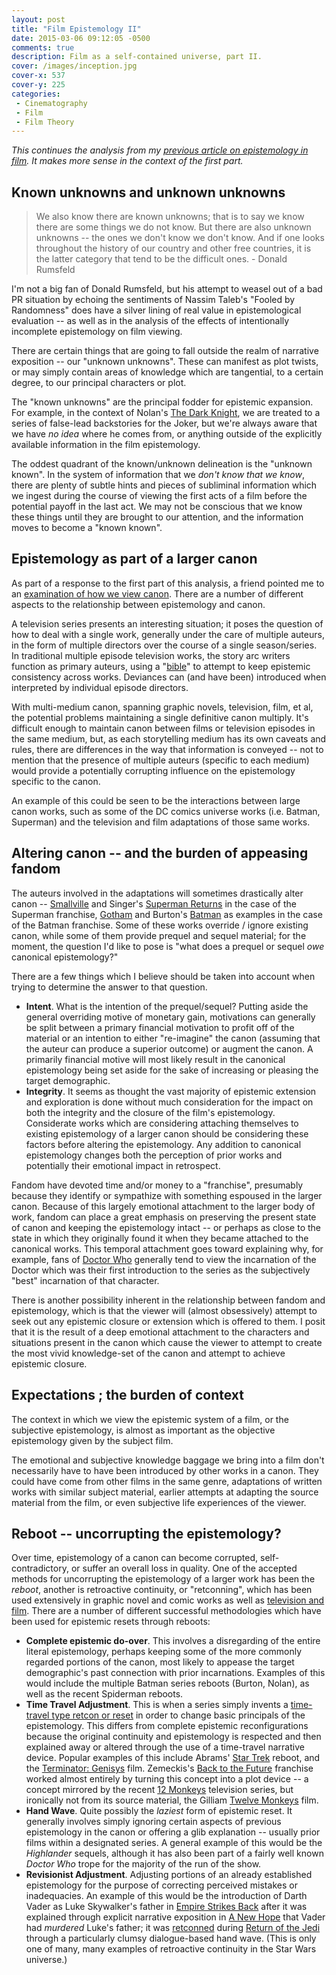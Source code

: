 ```yaml
---
layout: post
title: "Film Epistemology II"
date: 2015-03-06 09:12:05 -0500
comments: true
description: Film as a self-contained universe, part II.
cover: /images/inception.jpg
cover-x: 537
cover-y: 225
categories: 
 - Cinematography
 - Film
 - Film Theory
---
```


*This continues the analysis from my [previous article on epistemology in film](/2015/02/26/film-epistemology/). It makes more sense in the context of the first part.*

<!-- more -->

## Known unknowns and unknown unknowns

> We also know there are known unknowns; that is to say we know there are some things we do not know. But there are also unknown unknowns -- the ones we don't know we don't know. And if one looks throughout the history of our country and other free countries, it is the latter category that tend to be the difficult ones. - Donald Rumsfeld

I'm not a big fan of Donald Rumsfeld, but his attempt to weasel out of a bad PR situation by echoing the sentiments of Nassim Taleb's "Fooled by Randomness" does have a silver lining of real value in epistemological evaluation -- as well as in the analysis of the effects of intentionally incomplete epistemology on film viewing.

There are certain things that are going to fall outside the realm of narrative exposition -- our "unknown unknowns". These can manifest as plot twists, or may simply contain areas of knowledge which are tangential, to a certain degree, to our principal characters or plot.

The "known unknowns" are the principal fodder for epistemic expansion. For example, in the context of Nolan's [The Dark Knight](http://www.imdb.com/title/tt0468569/), we are treated to a series of false-lead backstories for the Joker, but we're always aware that we have *no idea* where he comes from, or anything outside of the explicitly available information in the film epistemology.

The oddest quadrant of the known/unknown delineation is the "unknown known". In the system of information that we *don't know that we know*, there are plenty of subtle hints and pieces of subliminal information which we ingest during the course of viewing the first acts of a film before the potential payoff in the last act. We may not be conscious that we know these things until they are brought to our attention, and the information moves to become a "known known".

## Epistemology as part of a larger canon

As part of a response to the first part of this analysis, a friend pointed me to an [examination of how we view canon](http://kotaku.com/why-people-get-so-worked-up-about-canon-1688856413). There are a number of different aspects to the relationship between epistemology and canon.

A television series presents an interesting situation; it poses the question of how to deal with a single work, generally under the care of multiple auteurs, in the form of multiple directors over the course of a single season/series. In traditional multiple episode television works, the story arc writers function as primary auteurs, using a "[bible](http://en.wikipedia.org/wiki/Bible_%28writing%29)" to attempt to keep epistemic consistency across works. Deviances can (and have been) introduced when interpreted by individual episode directors.

With multi-medium canon, spanning graphic novels, television, film, et al, the potential problems maintaining a single definitive canon multiply. It's difficult enough to maintain canon between films or television episodes in the same medium, but, as each storytelling medium has its own caveats and rules, there are differences in the way that information is conveyed -- not to mention that the presence of multiple auteurs (specific to each medium) would provide a potentially corrupting influence on the epistemology specific to the canon.

An example of this could be seen to be the interactions between large canon works, such as some of the DC comics universe works (i.e. Batman, Superman) and the television and film adaptations of those same works.

## Altering canon -- and the burden of appeasing fandom

The auteurs involved in the adaptations will sometimes drastically alter canon -- [Smallville](http://www.imdb.com/title/tt0279600/) and Singer's [Superman Returns](http://www.imdb.com/title/tt0348150/) in the case of the Superman franchise, [Gotham](http://www.imdb.com/title/tt3749900/) and Burton's [Batman](http://www.imdb.com/title/tt0096895/) as examples in the case of the Batman franchise. Some of these works override / ignore existing canon, while some of them provide prequel and sequel material; for the moment, the question I'd like to pose is "what does a prequel or sequel *owe* canonical epistemology?"

There are a few things which I believe should be taken into account when trying to determine the answer to that question.

 * **Intent**. What is the intention of the prequel/sequel? Putting aside the general overriding motive of monetary gain, motivations can generally be split between a primary financial motivation to profit off of the material or an intention to either "re-imagine" the canon (assuming that the auteur can produce a superior outcome) or augment the canon. A primarily financial motive will most likely result in the canonical epistemology being set aside for the sake of increasing or pleasing the target demographic.
 * **Integrity**. It seems as thought the vast majority of epistemic extension and exploration is done without much consideration for the impact on both the integrity and the closure of the film's epistemology. Considerate works which are considering attaching themselves to existing epistemology of a larger canon should be considering these factors before altering the epistemology. Any addition to canonical epistemology changes both the perception of prior works and potentially their emotional impact in retrospect.

Fandom have devoted time and/or money to a "franchise", presumably because they identify or sympathize with something espoused in the larger canon. Because of this largely emotional attachment to the larger body of work, fandom can place a great emphasis on preserving the present state of canon and keeping the epistemology intact -- or perhaps as close to the state in which they originally found it when they became attached to the canonical works. This temporal attachment goes toward explaining why, for example, fans of [Doctor Who](http://tardis.wikia.com/wiki/Doctor_Who) generally tend to view the incarnation of the Doctor which was their first introduction to the series as the subjectively "best" incarnation of that character.

There is another possibility inherent in the relationship between fandom and epistemology, which is that the viewer will (almost obsessively) attempt to seek out any epistemic closure or extension which is offered to them. I posit that it is the result of a deep emotional attachment to the characters and situations present in the canon which cause the viewer to attempt to create the most vivid knowledge-set of the canon and attempt to achieve epistemic closure.

## Expectations ; the burden of context

The context in which we view the epistemic system of a film, or the subjective epistemology, is almost as important as the objective epistemology given by the subject film.

The emotional and subjective knowledge baggage we bring into a film don't necessarily have to have been introduced by other works in a canon. They could have come from other films in the same genre, adaptations of written works with similar subject material, earlier attempts at adapting the source material from the film, or even subjective life experiences of the viewer.

## Reboot -- uncorrupting the epistemology?

Over time, epistemology of a canon can become corrupted, self-contradictory, or suffer an overall loss in quality. One of the accepted methods for uncorrupting the epistemology of a larger work has been the *reboot*, another is retroactive continuity, or "retconning", which has been used extensively in graphic novel and comic works as well as [television and film](https://matthewkirshenblatt.wordpress.com/2013/12/24/time-travel-and-retconning-revisionism-and-reconstructionism-in-doctor-who/). There are a number of different successful methodologies which have been used for epistemic resets through reboots:

 * **Complete epistemic do-over**. This involves a disregarding of the entire literal epistemology, perhaps keeping some of the more commonly regarded portions of the canon, most likely to appease the target demographic's past connection with prior incarnations. Examples of this would include the multiple Batman series reboots (Burton, Nolan), as well as the recent Spiderman reboots.
 * **Time Travel Adjustment**. This is when a series simply invents a [time-travel type retcon or reset](http://tvtropes.org/pmwiki/pmwiki.php/Main/CosmicRetcon) in order to change basic principals of the epistemology. This differs from complete epistemic reconfigurations because the original continuity and epistemology is respected and then explained away or altered through the use of a time-travel narrative device. Popular examples of this include Abrams' [Star Trek](http://www.imdb.com/title/tt0796366/) reboot, and the [Terminator: Genisys](http://www.imdb.com/title/tt1340138/) film. Zemeckis's [Back to the Future]() franchise worked almost entirely by turning this concept into a plot device -- a concept mirrored by the recent [12 Monkeys](http://www.imdb.com/title/tt3148266/) television series, but ironically not from its source material, the Gilliam [Twelve Monkeys](http://www.imdb.com/title/tt0114746/) film.
 * **Hand Wave**. Quite possibly the *laziest* form of epistemic reset. It generally involves simply ignoring certain aspects of previous epistemology in the canon or offering a glib explanation -- usually prior films within a designated series. A general example of this would be the *Highlander* sequels, although it has also been part of a fairly well known *Doctor Who* trope for the majority of the run of the show. 
 * **Revisionist Adjustment**. Adjusting portions of an already established epistemology for the purpose of correcting perceived mistakes or inadequacies. An example of this would be the introduction of Darth Vader as Luke Skywalker's father in [Empire Strikes Back](http://www.imdb.com/title/tt0080684/) after it was explained through explicit narrative exposition in [A New Hope](http://www.imdb.com/title/tt0076759/) that Vader had *murdered* Luke's father; it was [retconned](http://tvtropes.org/pmwiki/pmwiki.php/Main/Retcon) during [Return of the Jedi](http://www.imdb.com/title/tt0086190/) through a particularly clumsy dialogue-based hand wave. (This is only one of many, many examples of retroactive continuity in the Star Wars universe.)
